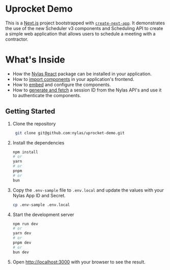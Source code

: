 # Uprocket Demo

This is a [Next.js](https://nextjs.org/) project bootstrapped with [`create-next-app`](https://github.com/vercel/next.js/tree/canary/packages/create-next-app). It demonstrates the use of the new Scheduler v3 components and Scheduling API to create a simple web application that allows users to schedule a meeting with a contractor.

# What's Inside
- How the [Nylas React](./package.json#L14) package can be installed in your application.
- How to [import components](./src/components/see-more-times.tsx#L3) in your application's frontend.
- How to [embed](./src/components/see-more-times.tsx#L107-L125) and configure the components.
- How to [generate and fetch](./src/pages/api/session.ts#L26) a session ID from the Nylas API's and use it to authenticate the components.

## Getting Started

1. Clone the repository
   ```bash
    git clone git@github.com:nylas/uprocket-demo.git
    ```

2. Install the dependencies
    ```bash
    npm install
    # or
    yarn
    # or
    pnpm
    # or
    bun
    ```
3. Copy the `.env-sample` file to `.env.local` and update the values with your Nylas App ID and Secret.
    ```bash
    cp .env-sample .env.local
    ```
4. Start the development server
    ```bash
    npm run dev
    # or
    yarn dev
    # or
    pnpm dev
    # or
    bun dev
    ```
5. Open [http://localhost:3000](http://localhost:3000) with your browser to see the result.
